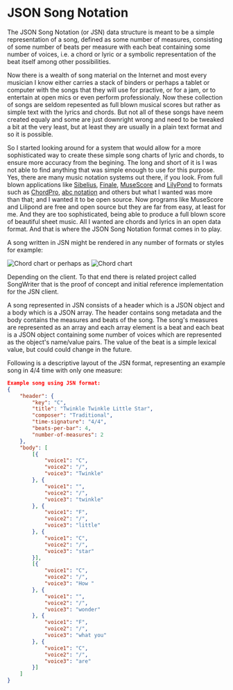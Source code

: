# JSON Song Notation
The JSON Song Notation (or JSN) data structure is meant to be a simple representation of a song, defined as some number of measures, consisting of some number of beats per measure with each beat containing some number of voices, i.e. a chord or lyric or a symbolic representation of the beat itself among other possibilities.

Now there is a wealth of song material on the Internet and most every musician I know either carries a stack of binders or perhaps a tablet or computer with the songs that they will use for practive, or for a jam, or to entertain at open mics or even perform professionaly. Now these collection of songs are seldom repesented as full blown musical scores but rather as simple text with the lyrics and chords. But not all of these songs have neem created equaly and some are just downright wrong and need to be tweaked a bit at the very least, but at least they are usually in a plain text format and so it is possible. 

So I started looking around for a system that would allow for a more sophisticated way to create these simple song charts of lyric and chords, to ensure more accuracy from the begining. The long and short of it is I was not able to find anything that was simple enough to use for this purpose. Yes, there are many music notation systems out there, if you look. From full blown applications like [Sibelius](https://www.avid.com/sibelius), [Finale](https://www.finalemusic.com/), [MuseScore](https://musescore.org) and [LilyPond](https://lilypond.org/) to formats such as [ChordPro](https://www.chordpro.org), [abc notation](http://abcnotation.com/) and others but what I wanted was more than that; and I wanted it to be open source. Now programs like MuseScore and Lilipond are free and open source but they are far from easy, at least for me. And they are too sophisticated, being able to produce a full blown score of beautiful sheet music. All I wanted are chords and lyrics in an open data format. And that is where the JSON Song Notation format comes in to play.

A song written in JSN might be rendered in any number of formats or styles for example:

![Chord chart](http://weblane.com:3000/images//whiskey-for-breakfast-small.png) or perhaps as ![Chord chart](http://weblane.com:3000/images//wfb.png)

Depending on the client. To that end there is related project called SongWriter that is the proof of concept and initial reference implementation for the JSN client.

A song represented in JSN consists of a header which is a JSON object and a body which is a JSON array. The header contains song metadata and the body contains the measures and beats of the song. The song's measures are represented as an array and each array element is a beat and each beat is a JSON object containing some number of voices which are represented as the object's name/value pairs. The value of the beat is a simple lexical value, but could could change in the future.

Following is a descriptive layout of the JSN format, representing an example song in 4/4 time with only one measure:

```json
Example song using JSN format:
{
	"header": {
		"key": "C",
		"title": "Twinkle Twinkle Little Star",
		"composer": "Traditional",
		"time-signature": "4/4",
		"beats-per-bar": 4,
		"number-of-measures": 2
	},
	"body": [
		[{
			"voice1": "C",
			"voice2": "/",
			"voice3": "Twinkle"
		}, {
			"voice1": "",
			"voice2": "/",
			"voice3": "twinkle"
		}, {
			"voice1": "F",
			"voice2": "/",
			"voice3": "little"
		}, {
			"voice1": "C",
			"voice2": "/",
			"voice3": "star"
		}],
		[{
			"voice1": "C",
			"voice2": "/",
			"voice3": "How "
		}, {
			"voice1": "",
			"voice2": "/",
			"voice3": "wonder"
		}, {
			"voice1": "F",
			"voice2": "/",
			"voice3": "what you"
		}, {
			"voice1": "C",
			"voice2": "/",
			"voice3": "are"
		}]
	]
}
```

